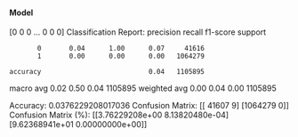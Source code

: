 #### Model
[0 0 0 ... 0 0 0]
Classification Report:
              precision    recall  f1-score   support

           0       0.04      1.00      0.07     41616
           1       0.00      0.00      0.00   1064279

    accuracy                           0.04   1105895
   macro avg       0.02      0.50      0.04   1105895
weighted avg       0.00      0.04      0.00   1105895

Accuracy: 0.0376229208017036
Confusion Matrix:
[[  41607       9]
 [1064279       0]]
Confusion Matrix (%):
[[3.76229208e+00 8.13820480e-04]
 [9.62368941e+01 0.00000000e+00]]
